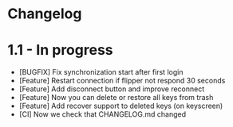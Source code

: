 # Changelog

# 1.1 - In progress

- [BUGFIX] Fix synchronization start after first login
- [Feature] Restart connection if flipper not respond 30 seconds
- [Feature] Add disconnect button and improve reconnect
- [Feature] Now you can delete or restore all keys from trash
- [Feature] Add recover support to deleted keys (on keyscreen)
- [CI] Now we check that CHANGELOG.md changed